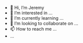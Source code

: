 - 👋 Hi, I’m Jeremy
- 👀 I’m interested in ...
- 🌱 I’m currently learning ...
- 💞️ I’m looking to collaborate on ...
- 📫 How to reach me ...
- ...

<!---
j3rryl/j3rryl is a ✨ special ✨ repository because its `README.md` (this file) appears on your GitHub profile.
You can click the Preview link to take a look at your changes.
--->
